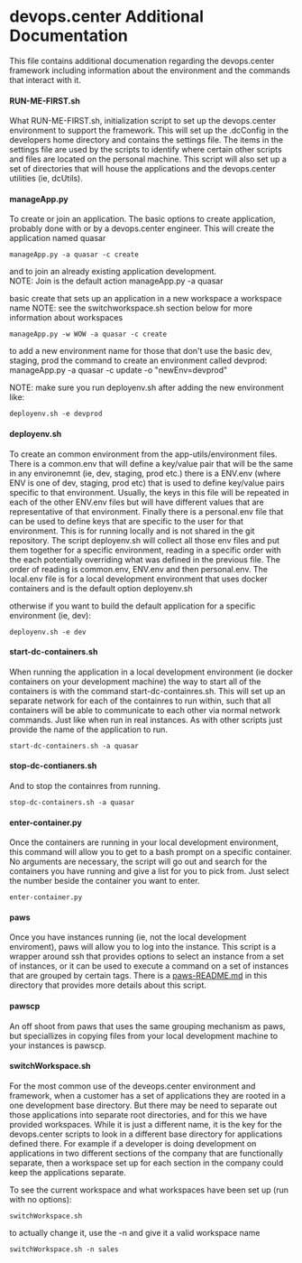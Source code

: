 # devops.center Additional Documentation
This file contains additional documenation regarding the devops.center framework including information
about the environment and the commands that interact with it.

#### RUN-ME-FIRST.sh
What RUN-ME-FIRST.sh, initialization script to set up the devops.center environment to support the framework.  This will set up the .dcConfig in the developers home directory and contains the settings file.  The items in the settings file are used by the scripts to identify where certain other scripts and files are located on the personal machine.  This script will also set up a set of directories that will house the applications and the devops.center utilities (ie, dcUtils).  

#### manageApp.py
To create or join an application.
The basic options to create application, probably done with or by a devops.center engineer.  This will create the application named quasar 

    manageApp.py -a quasar -c create

and to join an already existing application development.  
NOTE: Join is the default action
manageApp.py -a quasar

basic create that sets up an application in a new workspace a workspace name
NOTE: see the switchworkspace.sh section below for more information about workspaces

    manageApp.py -w WOW -a quasar -c create

to add a new environment name for those that don't use the basic dev, staging, prod
the command to create an environment called devprod:
manageApp.py -a quasar -c update -o "newEnv=devprod"

NOTE: make sure you run deployenv.sh after adding the new environment like:

    deployenv.sh -e devprod

#### deployenv.sh
To create an common environment from the app-utils/environment files.  There is a common.env that will define a key/value pair that will be the same in any environemnt (ie, dev, staging, prod etc.) there is a ENV.env (where ENV is one of dev, staging, prod etc) that is used to define key/value pairs specific to that environment.  Usually, the keys in this file will be repeated in each of the other ENV.env files but will have different values that are representative of that environment. Finally there is a personal.env file that can be used to define keys that are specific to the user for that environment.  This is for running locally and is not shared in the git repository. The script deployenv.sh will collect all those env files and put them together for a specific environment, reading in a specific order with the each potentially overriding what was defined in the previous file.  The order of reading is common.env, ENV.env and then personal.env. The local.env file is for a local development environment that uses docker containers and is the default option deployenv.sh

otherwise if you want to build the default application for a specific environment (ie, dev):

    deployenv.sh -e dev


#### start-dc-containers.sh 
When running the application in a local development environment (ie docker containers on your development machine) the way to start all of the containers is with the command start-dc-containres.sh.  This will set up an separate network for each of the containres to run within, such that all containers will be able to communicate to each other via normal network commands.  Just like when run in real instances.  As with other scripts just provide the name of the application to run.

    start-dc-containers.sh -a quasar


#### stop-dc-contianers.sh
And to stop the containres from running.

    stop-dc-containers.sh -a quasar

#### enter-container.py
Once the containers are running in your local development environment, this command will allow you to get to a bash prompt on a specific container.
No arguments are necessary, the script will go out and search for the containers you have running and give a list for you to pick from.  Just select the number beside the container you want to enter.

    enter-container.py

#### paws
Once you have instances running (ie, not the local development enviroment), paws
will allow you to log into the instance.  This script is a wrapper around ssh 
that provides options to select an instance from a set of instances, or it can be used to execute a command on a set of instances that are grouped by certain tags.
There is a [paws-README.md](paws-README.md) in this directory that provides more details about this script.


#### pawscp
An off shoot from paws that uses the same grouping mechanism as paws, but speciallizes in copying files from your local development machine to your instances is pawscp.

#### switchWorkspace.sh
For the most common use of the deveops.center environment and framework, when a
customer has a set of applications they are rooted in a one development base
directory.  But there may be need to separate out those applications into separate
root directories, and for this we have provided workspaces.  While it is just a
different name, it is the key for the devops.center scripts to look in a different
base directory for applications defined there.  For example if a developer is
doing development on applications in two different sections of the company that
are functionally separate, then a workspace set up for each section in the company
could keep the applications separate. 

To see the current workspace and what workspaces have been set up (run with no options):

    switchWorkspace.sh

to actually change it, use the -n and give it a valid workspace name

    switchWorkspace.sh -n sales

